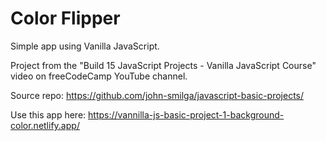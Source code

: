 # Color Flipper
Simple app using Vanilla JavaScript.

Project from the "Build 15 JavaScript Projects - Vanilla JavaScript Course" video on freeCodeCamp YouTube channel.

Source repo: https://github.com/john-smilga/javascript-basic-projects/

Use this app here: https://vannilla-js-basic-project-1-background-color.netlify.app/
